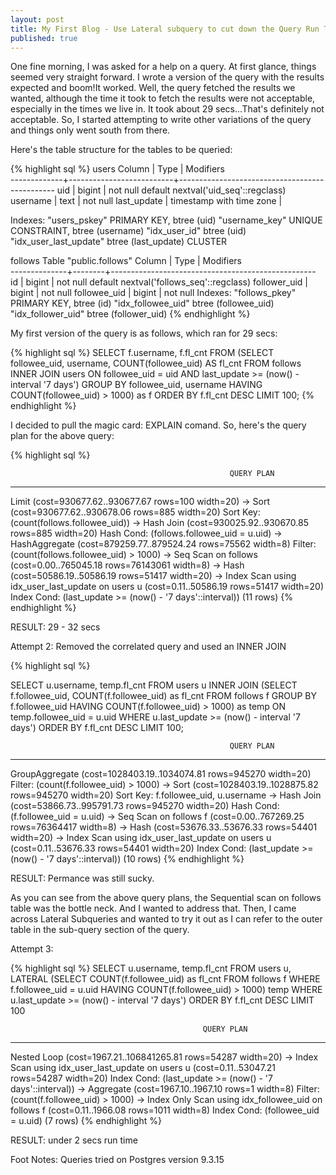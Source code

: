 ```yaml
---
layout: post
title: My First Blog - Use Lateral subquery to cut down the Query Run Time
published: true
---
```


One fine morning, I was asked for a help on a query. At first glance, things seemed very straight forward. I wrote a version of the query with the results expected and boom!It worked. Well, the query fetched the results we wanted, although the time it took to fetch the results were not acceptable, especially in the times we live in. It took about 29 secs...That's definitely not acceptable. So, I started attempting to write other variations of the query and things only went south from there.

Here's the table structure for the tables to be queried:

{% highlight sql %}
users
   Column    |           Type           |                   Modifiers                   
-------------+--------------------------+-----------------------------------------------
 uid         | bigint                   | not null default nextval('uid_seq'::regclass)
 username    | text                     | not null
 last_update | timestamp with time zone | 
 
Indexes:
    "users_pskey" PRIMARY KEY, btree (uid)
    "username_key" UNIQUE CONSTRAINT, btree (username)
    "idx_user_id" btree (uid)
    "idx_user_last_update" btree (last_update) CLUSTER
	
 follows
                          Table "public.follows"
    Column    |  Type  |                     Modifiers                     
--------------+--------+---------------------------------------------------
 id           | bigint | not null default nextval('follows_seq'::regclass)
 follower_uid | bigint | not null
 followee_uid | bigint | not null
Indexes:
    "follows_pkey" PRIMARY KEY, btree (id)
    "idx_followee_uid" btree (followee_uid)
    "idx_follower_uid" btree (follower_uid)
{% endhighlight %}
	
My first version of the query is as follows, which ran for 29 secs:

{% highlight sql %}
SELECT f.username, f.fl_cnt 
FROM (SELECT followee_uid, username, COUNT(followee_uid) AS fl_cnt FROM follows
INNER JOIN users ON followee_uid = uid AND last_update >= (now() - interval '7 days')
GROUP BY followee_uid, username
HAVING COUNT(followee_uid) > 1000) as f 
ORDER BY f.fl_cnt DESC
LIMIT 100;
{% endhighlight %}

I decided to pull the magic card: EXPLAIN comand. So, here's the query plan for the above query:

{% highlight sql %}

                                                     QUERY PLAN                                                      
---------------------------------------------------------------------------------------------------------------------
 Limit  (cost=930677.62..930677.67 rows=100 width=20)
   ->  Sort  (cost=930677.62..930678.06 rows=885 width=20)
         Sort Key: (count(follows.followee_uid))
         ->  Hash Join  (cost=930025.92..930670.85 rows=885 width=20)
               Hash Cond: (follows.followee_uid = u.uid)
               ->  HashAggregate  (cost=879259.77..879524.24 rows=75562 width=8)
                     Filter: (count(follows.followee_uid) > 1000)
                     ->  Seq Scan on follows  (cost=0.00..765045.18 rows=76143061 width=8)
               ->  Hash  (cost=50586.19..50586.19 rows=51417 width=20)
                     ->  Index Scan using idx_user_last_update on users u  (cost=0.11..50586.19 rows=51417 width=20)
                           Index Cond: (last_update >= (now() - '7 days'::interval))
(11 rows)
{% endhighlight %}

RESULT: 29 - 32 secs

Attempt 2: Removed the correlated query and used an INNER JOIN

{% highlight sql %}

SELECT u.username, temp.fl_cnt 
FROM users u
INNER JOIN (SELECT f.followee_uid, COUNT(f.followee_uid) as fl_cnt
FROM follows f
GROUP BY f.followee_uid
HAVING COUNT(f.followee_uid) > 1000) as temp ON temp.followee_uid = u.uid
WHERE u.last_update >= (now() - interval '7 days')
ORDER BY f.fl_cnt DESC LIMIT 100;

                                                     QUERY PLAN                                                      
---------------------------------------------------------------------------------------------------------------------
 GroupAggregate  (cost=1028403.19..1034074.81 rows=945270 width=20)
   Filter: (count(f.followee_uid) > 1000)
   ->  Sort  (cost=1028403.19..1028875.82 rows=945270 width=20)
         Sort Key: f.followee_uid, u.username
         ->  Hash Join  (cost=53866.73..995791.73 rows=945270 width=20)
               Hash Cond: (f.followee_uid = u.uid)
               ->  Seq Scan on follows f  (cost=0.00..767269.25 rows=76364417 width=8)
               ->  Hash  (cost=53676.33..53676.33 rows=54401 width=20)
                     ->  Index Scan using idx_user_last_update on users u  (cost=0.11..53676.33 rows=54401 width=20)
                           Index Cond: (last_update >= (now() - '7 days'::interval))
(10 rows)
{% endhighlight %}

RESULT: Permance was still sucky.

As you can see from the above query plans, the Sequential scan on follows table was the bottle neck. And I wanted to address that. Then, I came across Lateral Subqueries and wanted to try it out as I can refer to the outer table in the sub-query section of the query.

Attempt 3:

{% highlight sql %}
SELECT u.username, temp.fl_cnt 
FROM users u,
LATERAL (SELECT COUNT(f.followee_uid) as fl_cnt
FROM follows f
WHERE f.followee_uid = u.uid
HAVING COUNT(f.followee_uid) > 1000) temp
WHERE u.last_update >= (now() - interval '7 days')
ORDER BY f.fl_cnt DESC LIMIT 100

                                               QUERY PLAN                                                
---------------------------------------------------------------------------------------------------------
 Nested Loop  (cost=1967.21..106841265.81 rows=54287 width=20)
   ->  Index Scan using idx_user_last_update on users u  (cost=0.11..53047.21 rows=54287 width=20)
         Index Cond: (last_update >= (now() - '7 days'::interval))
   ->  Aggregate  (cost=1967.10..1967.10 rows=1 width=8)
         Filter: (count(f.followee_uid) > 1000)
         ->  Index Only Scan using idx_followee_uid on follows f  (cost=0.11..1966.08 rows=1011 width=8)
               Index Cond: (followee_uid = u.uid)
(7 rows)
{% endhighlight %}

RESULT: under 2 secs run time

Foot Notes:
Queries tried on Postgres version 9.3.15
